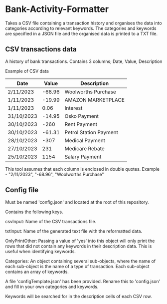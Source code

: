 # Bank-Activity-Formatter

Takes a CSV file containing a transaction history and
organises the data into categories according to relevant
keywords.
The categories and keywords are specified in a JSON file and
the organised data is printed to a TXT file.

## CSV transactions data

A history of bank transactions.
Contains 3 columns; Date, Value, Description

Example of CSV data

| Date       | Value   | Description            |
|------------|---------|------------------------|
| 2/11/2023  | -68.96  | Woolworths Purchase    |
| 1/11/2023  | -19.99  | AMAZON MARKETPLACE     |
| 1/11/2023  | 0.06    | Interest               |
| 31/10/2023 | -14.95  | Osko Payment           |
| 30/10/2023 | -260    | Rent Payment           |
| 30/10/2023 | -61.31  | Petrol Station Payment |
| 28/10/2023 | -307    | Medical Payment        |
| 27/10/2023 | 231     | Medicare Rebate        |
| 25/10/2023 | 1154    | Salary Payment         |

This tool assumes that each column is enclosed in 
double quotes. Example -
"2/11/2023", "-68.96", "Woolworths Purchase"

## Config file

Must be named 'config.json' and located at the root of this repository.

Contains the following keys.

csvInput: Name of the CSV transactions file.

txtInput: Name of the generated text file with the reformatted data.

OnlyPrintOther: Passing a value of 'yes' into this object will only print
the rows that did not contain any keywords in their description data. This
is useful when identifying keywords.

Categories: An object containing several sub-objects, where the name of 
each sub-object is the name of a type of transaction. Each sub-object 
contains an array of keywords.

A file 'configTemplate.json' has been provided. Rename this to 'config.json' and
fill in your own categories and keywords.

Keywords will be searched for in the description cells of each CSV row.